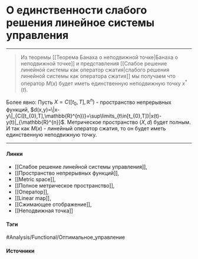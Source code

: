 # О единственности слабого решения линейное системы управления
***
>Из теоремы [[Теорема Банаха о неподвижной точке|Банаха о неподвижной точке]] и представления [[Слабое решение линейной системы как оператор сжатия|слабого решения линейной системы как оператора сжатия]] мы получаем что оператор $M(x)$ будет иметь единственную неподвижную точку $x^{*}(t)$.

Более явно:
Пусть $X=C([t_{0},T],\mathbb{R}^{n})$ - пространство непрерывных функций, $d(x,y)=\|x-y\|_{C([t_{0},T],\mathbb{R}^{n})}=\sup\limits_{t\in[t_{0},T]}|x(t)-y(t)|_{\mathbb{R}^{n}}$. Метрическое пространство $(X,d)$ будет полным. И так как $M(x)$ - линейный оператор сжатия, то он будет иметь единственную неподвижную точку.
***
#### Линки
- [[Слабое решение линейной системы управления]],
- [[Пространство непрерывных функций]],
- [[Metric space]],
- [[Полное метрическое пространство]],
- [[Оператор]],
- [[Linear map]],
- [[Сжимающее отображение]],
- [[Неподвижная точка]]
#### Тэги
 #Analysis/Functional/Оптимальное_управление 
#### Источники
